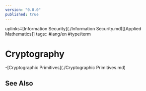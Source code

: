 ```yaml
---
version: "0.0.0"
published: true
---
```

uplinks::[Information Security](./Information Security.md)[[Applied Mathematics]]
tags:: #lang/en #type/term 
# Cryptography
-[Cryptographic Primitives](./Cryptographic Primitives.md)

## See Also
